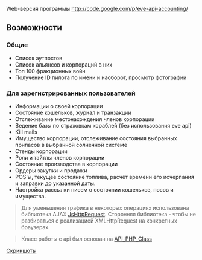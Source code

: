 Web-версия программы http://code.google.com/p/eve-api-accounting/

## Возможности ##
### Общие ###
  * Список аутпостов
  * Список альянсов и корпораций в них
  * Топ 100 фракционных войн
  * Получение ID пилота по имени и наоборот, просмотр фотографии
### Для зарегистрированных пользователей ###
  * Информации о своей корпорации
  * Состояние кошельков, журнал и транзакции
  * Отслеживание местонахождения членов корпорации
  * Ведение базы по страховкам кораблей (без использования eve api)
  * Kill mails
  * Имущество корпорации, отслеживание состояния выбранных припасов в выбранной солнечной системе
  * Стенды корпорации
  * Роли и тайтлы членов корпорации
  * Состояние производства в корпорации
  * Ордеры закупки и продажи
  * POS'ы, текущее состояние топлива, расчёт времени его исчерпания и заправки до указанной даты.
  * Настройка рассылки писем о состоянии кошельков, посов и имущества.

> Для уменьшения трафика в некоторых операциях использована библиотека AJAX [JsHttpRequest](http://dklab.ru/lib/JsHttpRequest). Сторонняя библиотека - чтобы не разбираться с реализацией XMLHttpRequest на конкретных браузерах.

> Класс работы с api был основан на [API\_PHP\_Class](http://wiki.eve-id.net/API_PHP_Class)

[Скриншоты](http://code.google.com/p/eve-api-accounting-php/wiki/Screenshots)
